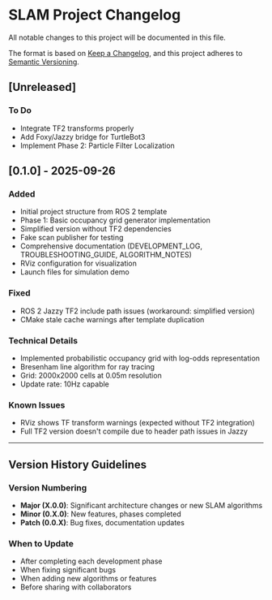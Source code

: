 # SLAM Project Changelog

All notable changes to this project will be documented in this file.

The format is based on [Keep a Changelog](https://keepachangelog.com/en/1.0.0/),
and this project adheres to [Semantic Versioning](https://semver.org/spec/v2.0.0.html).

## [Unreleased]
### To Do
- Integrate TF2 transforms properly
- Add Foxy/Jazzy bridge for TurtleBot3
- Implement Phase 2: Particle Filter Localization

## [0.1.0] - 2025-09-26
### Added
- Initial project structure from ROS 2 template
- Phase 1: Basic occupancy grid generator implementation
- Simplified version without TF2 dependencies
- Fake scan publisher for testing
- Comprehensive documentation (DEVELOPMENT_LOG, TROUBLESHOOTING_GUIDE, ALGORITHM_NOTES)
- RViz configuration for visualization
- Launch files for simulation demo

### Fixed
- ROS 2 Jazzy TF2 include path issues (workaround: simplified version)
- CMake stale cache warnings after template duplication

### Technical Details
- Implemented probabilistic occupancy grid with log-odds representation
- Bresenham line algorithm for ray tracing
- Grid: 2000x2000 cells at 0.05m resolution
- Update rate: 10Hz capable

### Known Issues
- RViz shows TF transform warnings (expected without TF2 integration)
- Full TF2 version doesn't compile due to header path issues in Jazzy

---

## Version History Guidelines

### Version Numbering
- **Major (X.0.0)**: Significant architecture changes or new SLAM algorithms
- **Minor (0.X.0)**: New features, phases completed
- **Patch (0.0.X)**: Bug fixes, documentation updates

### When to Update
- After completing each development phase
- When fixing significant bugs
- When adding new algorithms or features
- Before sharing with collaborators
